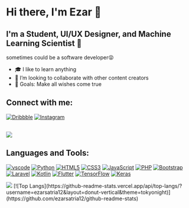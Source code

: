 # Hi there, I'm Ezar 👋

## I'm a Student, UI/UX Designer, and Machine Learning Scientist 🤖
sometimes could be a software developer😝

- 🎓 I like to learn anything
- 👯 I’m looking to collaborate with other content creators
- 🎯 Goals: Make all wishes come true

## Connect with me:

[![Dribbble](https://img.shields.io/badge/Dribbble-EA4C89?style=for-the-badge&logo=dribbble&logoColor=white)](https://dribbble.com/ezar_pramana)
[![Instagram](https://img.shields.io/badge/Instagram-E4405F?style=for-the-badge&logo=instagram&logoColor=white)](https://www.instagram.com/ezrr.io)

<br />
<img src="https://github-readme-stats.vercel.app/api?username=ezarsatria12&show_icons=true&theme=tokyonight" /> 

## Languages and Tools:
[![vscode](https://img.shields.io/badge/Visual_Studio_Code-0078D4?style=for-the-badge&logo=visual%20studio%20code&logoColor=white)]()
[![Python](https://img.shields.io/badge/Python-3776AB?style=for-the-badge&logo=python&logoColor=white)]()
[![HTML5](https://img.shields.io/badge/HTML5-E34F26?style=for-the-badge&logo=html5&logoColor=white)]()
[![CSS3](https://img.shields.io/badge/CSS3-1572B6?style=for-the-badge&logo=css3&logoColor=white)]()
[![JavaScript](https://img.shields.io/badge/JavaScript-323330?style=for-the-badge&logo=javascript&logoColor=F7DF1E)]()
[![PHP](https://img.shields.io/badge/PHP-777BB4?style=for-the-badge&logo=php&logoColor=white)]()
[![Bootstrap](https://img.shields.io/badge/Bootstrap-563D7C?style=for-the-badge&logo=bootstrap&logoColor=white)]()
[![Laravel](https://img.shields.io/badge/Laravel-FF2D20?style=for-the-badge&logo=laravel&logoColor=white)]()
[![Kotlin](https://img.shields.io/badge/Kotlin-0095D5?&style=for-the-badge&logo=kotlin&logoColor=white)]()
[![Flutter](https://img.shields.io/badge/Flutter-02569B?style=for-the-badge&logo=flutter&logoColor=white)]()
[![TensorFlow](https://img.shields.io/badge/TensorFlow-%23FF6F00.svg?style=for-the-badge&logo=TensorFlow&logoColor=white)]()
[![Keras](https://img.shields.io/badge/Keras-%23D00000.svg?style=for-the-badge&logo=Keras&logoColor=white)]()

<img src="https://github-readme-stats.vercel.app/api/top-langs/?username=ezarsatria12&layout=compact&theme=tokyonight" />
[![Top Langs](https://github-readme-stats.vercel.app/api/top-langs/?username=ezarsatria12&layout=donut-vertical&theme=tokyonight)](https://github.com/ezarsatria12/github-readme-stats)


[Instagram]: https://www.instagram.com/ezrr.io
[Dribbble]: https://dribbble.com/ezar_pramana

